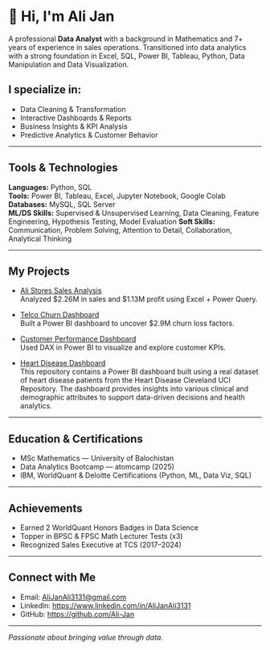 # 👋 Hi, I'm Ali Jan

A professional **Data Analyst** with a background in Mathematics and 7+ years of experience in sales operations. Transitioned into data analytics with a strong foundation in Excel, SQL, Power BI, Tableau, Python, Data Manipulation and Data Visualization. 

## I specialize in:
- Data Cleaning & Transformation
- Interactive Dashboards & Reports
- Business Insights & KPI Analysis
- Predictive Analytics & Customer Behavior

---

## Tools & Technologies

**Languages:** Python, SQL  
**Tools:** Power BI, Tableau, Excel, Jupyter Notebook, Google Colab  
**Databases:** MySQL, SQL Server  
**ML/DS Skills:** Supervised & Unsupervised Learning, Data Cleaning, Feature Engineering, Hypothesis Testing, Model Evaluation
**Soft Skills:** Communication, Problem Solving, Attention to Detail, Collaboration, Analytical Thinking

---

## My Projects

- [Ali Stores Sales Analysis](https://github.com/Ali-Jan/Stores-Sales-Analysis)  
Analyzed $2.26M in sales and $1.13M profit using Excel + Power Query.

- [Telco Churn Dashboard](https://github.com/Ali-Jan/Telco-Churn-Analysis)  
Built a Power BI dashboard to uncover $2.9M churn loss factors.

- [Customer Performance Dashboard](https://github.com/Ali-Jan/Customer-Performance-Dashboard)  
Used DAX in Power BI to visualize and explore customer KPIs.

- [Heart Disease Dashboard](https://github.com/Ali-Jan/Heart_Disease)   
This repository contains a Power BI dashboard built using a real dataset of heart disease patients from the Heart Disease Cleveland UCI Repository. The dashboard provides insights into various clinical and demographic attributes to support data-driven decisions and health analytics.
---

## Education & Certifications

- MSc Mathematics — University of Balochistan  
- Data Analytics Bootcamp — atomcamp (2025)  
- IBM, WorldQuant & Deloitte Certifications (Python, ML, Data Viz, SQL)

---

## Achievements

-  Earned 2 WorldQuant Honors Badges in Data Science  
- Topper in BPSC & FPSC Math Lecturer Tests (x3)  
- Recognized Sales Executive at TCS (2017–2024)

---

## Connect with Me

- Email: AliJanAli3131@gmail.com    
- LinkedIn: https://www.linkedin.com/in/AliJanAli3131    
- GitHub: https://github.com/Ali-Jan

---
 *Passionate about bringing value through data.*
